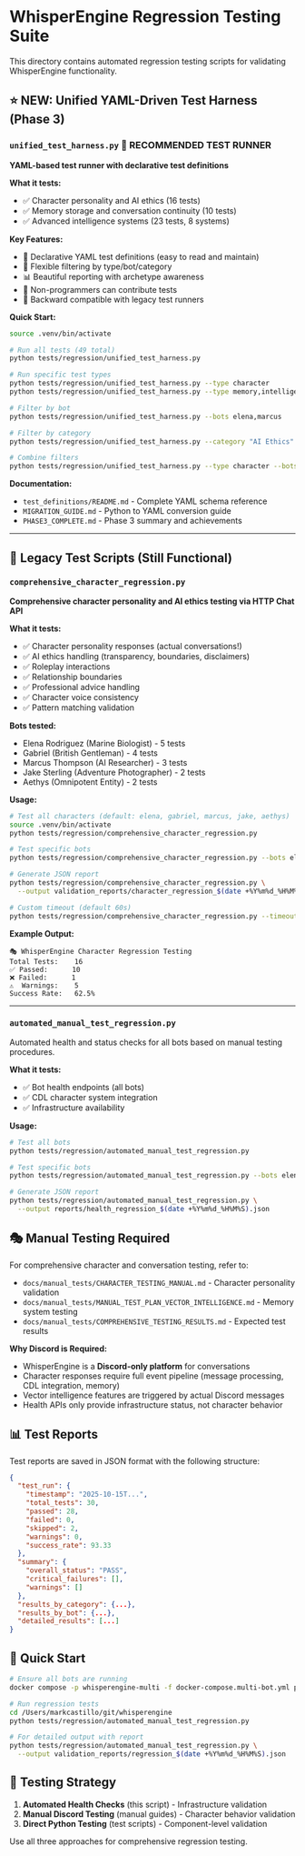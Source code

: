 # WhisperEngine Regression Testing Suite

This directory contains automated regression testing scripts for validating WhisperEngine functionality.

## ⭐ NEW: Unified YAML-Driven Test Harness (Phase 3)

### `unified_test_harness.py` 🚀 **RECOMMENDED TEST RUNNER**
**YAML-based test runner with declarative test definitions**

**What it tests:**
- ✅ Character personality and AI ethics (16 tests)
- ✅ Memory storage and conversation continuity (10 tests)
- ✅ Advanced intelligence systems (23 tests, 8 systems)

**Key Features:**
- 📝 Declarative YAML test definitions (easy to read and maintain)
- 🎯 Flexible filtering by type/bot/category
- 📊 Beautiful reporting with archetype awareness
- 🔧 Non-programmers can contribute tests
- 🔄 Backward compatible with legacy test runners

**Quick Start:**
```bash
source .venv/bin/activate

# Run all tests (49 total)
python tests/regression/unified_test_harness.py

# Run specific test types
python tests/regression/unified_test_harness.py --type character
python tests/regression/unified_test_harness.py --type memory,intelligence

# Filter by bot
python tests/regression/unified_test_harness.py --bots elena,marcus

# Filter by category
python tests/regression/unified_test_harness.py --category "AI Ethics"

# Combine filters
python tests/regression/unified_test_harness.py --type character --bots elena --category "AI Ethics"
```

**Documentation:**
- `test_definitions/README.md` - Complete YAML schema reference
- `MIGRATION_GUIDE.md` - Python to YAML conversion guide
- `PHASE3_COMPLETE.md` - Phase 3 summary and achievements

---

## 🧪 Legacy Test Scripts (Still Functional)

### `comprehensive_character_regression.py`
**Comprehensive character personality and AI ethics testing via HTTP Chat API**

**What it tests:**
- ✅ Character personality responses (actual conversations!)
- ✅ AI ethics handling (transparency, boundaries, disclaimers)
- ✅ Roleplay interactions
- ✅ Relationship boundaries
- ✅ Professional advice handling
- ✅ Character voice consistency
- ✅ Pattern matching validation

**Bots tested:**
- Elena Rodriguez (Marine Biologist) - 5 tests
- Gabriel (British Gentleman) - 4 tests
- Marcus Thompson (AI Researcher) - 3 tests
- Jake Sterling (Adventure Photographer) - 2 tests
- Aethys (Omnipotent Entity) - 2 tests

**Usage:**
```bash
# Test all characters (default: elena, gabriel, marcus, jake, aethys)
source .venv/bin/activate
python tests/regression/comprehensive_character_regression.py

# Test specific bots
python tests/regression/comprehensive_character_regression.py --bots elena marcus

# Generate JSON report
python tests/regression/comprehensive_character_regression.py \
  --output validation_reports/character_regression_$(date +%Y%m%d_%H%M%S).json

# Custom timeout (default 60s)
python tests/regression/comprehensive_character_regression.py --timeout 90
```

**Example Output:**
```
🎭 WhisperEngine Character Regression Testing
Total Tests:    16
✅ Passed:      10
❌ Failed:      1
⚠️  Warnings:    5
Success Rate:   62.5%
```

---

### `automated_manual_test_regression.py`
Automated health and status checks for all bots based on manual testing procedures.

**What it tests:**
- ✅ Bot health endpoints (all bots)
- ✅ CDL character system integration
- ✅ Infrastructure availability

**Usage:**
```bash
# Test all bots
python tests/regression/automated_manual_test_regression.py

# Test specific bots
python tests/regression/automated_manual_test_regression.py --bots elena marcus gabriel

# Generate JSON report
python tests/regression/automated_manual_test_regression.py \
  --output reports/health_regression_$(date +%Y%m%d_%H%M%S).json
```

## 🎭 Manual Testing Required

For comprehensive character and conversation testing, refer to:
- `docs/manual_tests/CHARACTER_TESTING_MANUAL.md` - Character personality validation
- `docs/manual_tests/MANUAL_TEST_PLAN_VECTOR_INTELLIGENCE.md` - Memory system testing
- `docs/manual_tests/COMPREHENSIVE_TESTING_RESULTS.md` - Expected test results

**Why Discord is Required:**
- WhisperEngine is a **Discord-only platform** for conversations
- Character responses require full event pipeline (message processing, CDL integration, memory)
- Vector intelligence features are triggered by actual Discord messages
- Health APIs only provide infrastructure status, not character behavior

## 📊 Test Reports

Test reports are saved in JSON format with the following structure:
```json
{
  "test_run": {
    "timestamp": "2025-10-15T...",
    "total_tests": 30,
    "passed": 28,
    "failed": 0,
    "skipped": 2,
    "warnings": 0,
    "success_rate": 93.33
  },
  "summary": {
    "overall_status": "PASS",
    "critical_failures": [],
    "warnings": []
  },
  "results_by_category": {...},
  "results_by_bot": {...},
  "detailed_results": [...]
}
```

## 🚀 Quick Start

```bash
# Ensure all bots are running
docker compose -p whisperengine-multi -f docker-compose.multi-bot.yml ps

# Run regression tests
cd /Users/markcastillo/git/whisperengine
python tests/regression/automated_manual_test_regression.py

# For detailed output with report
python tests/regression/automated_manual_test_regression.py \
  --output validation_reports/regression_$(date +%Y%m%d_%H%M%S).json
```

## 🎯 Testing Strategy

1. **Automated Health Checks** (this script) - Infrastructure validation
2. **Manual Discord Testing** (manual guides) - Character behavior validation
3. **Direct Python Testing** (test scripts) - Component-level validation

Use all three approaches for comprehensive regression testing.
